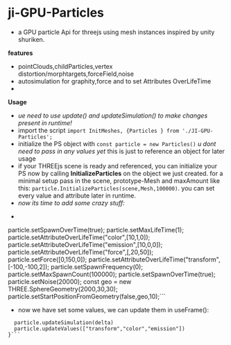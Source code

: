 # ji-GPU-Particles
* a GPU  particle Api for threejs using mesh instances inspired by unity shuriken.

**features**
* pointClouds,childParticles,vertex distortion/morphtargets,forceField,noise
* autosimulation for graphity,force and to set Attributes OverLifeTime
* 
**Usage**
* *ue need to use update() and updateSimulation() to make changes present in runtime!*
* import the script ```import InitMeshes, {Particles } from './JI-GPU-Particles';```
* initialize the PS object with  ```const particle = new Particles()``` *u dont need to pass in any values yet* this is just to reference an object for later usage
* if your THREEjs scene is ready and referenced, you can initialize your PS now by calling **InitializeParticles** on the object we just created. for a minimal setup pass in the scene, prototype-Mesh and maxAmount like this:  ```particle.InitializeParticles(scene,Mesh,100000)```. you can set every value and attribute later in runtime.
* *now its time to add some crazy stuff:*
* ``` particle.setMaxLifeTime(2);
 particle.setSpawnOverTime(true);
 particle.setMaxLifeTime(1);
 particle.setAttributeOverLifeTime("color",[10,1,0]);
 particle.setAttributeOverLifeTime("emission",[10,0,0]);
 particle.setAttributeOverLifeTime("force",[,20,50]);
 particle.setForce([0,150,0]);
 particle.setAttributeOverLifeTime("transform",[-100,-100,2]);
 particle.setSpawnFrequency(0);
 particle.setMaxSpawnCount(100000);
 particle.setSpawnOverTime(true);
 particle.setNoise(20000);
 const geo = new THREE.SphereGeometry(2000,30,30);
particle.setStartPositionFromGeometry(false,geo,10);```

* now we have set some values, we can update them in useFrame():
```useFrame((state, delta) => {
  particle.updateSimulation(delta)
  particle.updateValues(["transform","color","emission"])
}```
